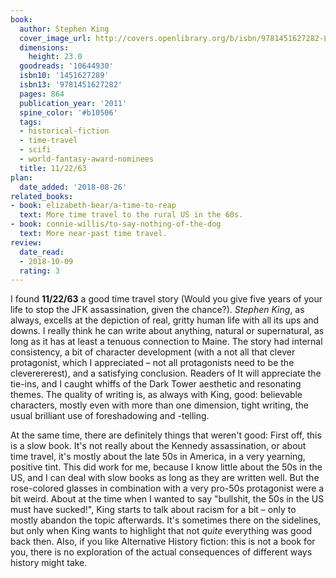 ```yaml
---
book:
  author: Stephen King
  cover_image_url: http://covers.openlibrary.org/b/isbn/9781451627282-L.jpg
  dimensions:
    height: 23.0
  goodreads: '10644930'
  isbn10: '1451627289'
  isbn13: '9781451627282'
  pages: 864
  publication_year: '2011'
  spine_color: '#b10506'
  tags:
  - historical-fiction
  - time-travel
  - scifi
  - world-fantasy-award-nominees
  title: 11/22/63
plan:
  date_added: '2018-08-26'
related_books:
- book: elizabeth-bear/a-time-to-reap
  text: More time travel to the rural US in the 60s.
- book: connie-willis/to-say-nothing-of-the-dog
  text: More near-past time travel.
review:
  date_read:
  - 2018-10-09
  rating: 3
---
```


I found **11/22/63** a good time travel story (Would you give five years of your life to stop the JFK
assassination, given the chance?). *Stephen King*, as always, excells at the depiction of real, gritty human life with
all its ups and downs. I really think he can write about anything, natural or supernatural, as long as it has at least a
tenuous connection to Maine. The story had internal consistency, a bit of character development (with a not all that
clever protagonist, which I appreciated – not all protagonists need to be the cleverererest), and a satisfying
conclusion. Readers of It will appreciate the tie-ins, and I caught whiffs of the Dark Tower aesthetic and resonating
themes. The quality of writing is, as always with King, good: believable characters, mostly even with more than one
dimension, tight writing, the usual brilliant use of foreshadowing and -telling.

At the same time, there are definitely things that weren't good: First off, this is a slow book. It's not really about
the Kennedy assassination, or about time travel, it's mostly about the late 50s in America, in a very yearning, positive
tint. This did work for me, because I know little about the 50s in the US, and I can deal with slow books as long as
they are written well. But the rose-colored glasses in combination with a very pro-50s protagonist were a bit weird.
About at the time when I wanted to say "bullshit, the 50s in the US must have sucked!", King starts to talk about racism
for a bit – only to mostly abandon the topic afterwards. It's sometimes there on the sidelines, but only when King wants
to highlight that not *quite* everything was good back then.  Also, if you like Alternative History fiction: this is not
a book for you, there is no exploration of the actual consequences of different ways history might take.
